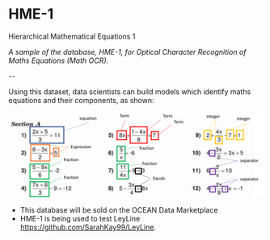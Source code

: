 # HME-1
Hierarchical Mathematical Equations 1

*A sample of the database, HME-1, for Optical Character Recognition of Maths Equations (Math OCR).* 

--

Using this dataset, data scientists can build models which identify maths equations and their components, as shown:

![Figure 1](https://github.com/SarahKay99/HME-1/blob/main/Figure1.png?raw=true)

- This database will be sold on the OCEAN Data Marketplace
- HME-1 is being used to test LeyLine https://github.com/SarahKay99/LeyLine.
